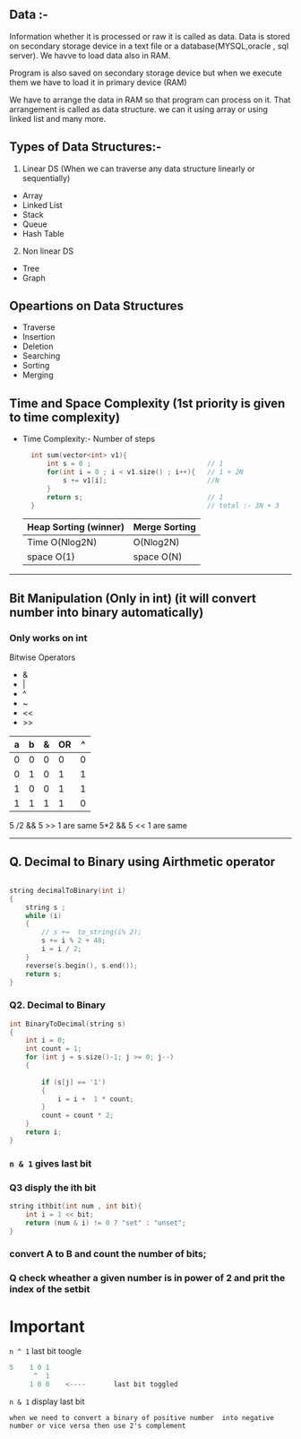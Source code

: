 ## Data :- 
Information whether it is processed or raw it is called as data.
Data is stored on secondary storage device in a text file or a database(MYSQL,oracle , sql server). We havve to load data also in RAM.

Program is also saved on secondary storage device but when we execute them we have to load it in primary device (RAM)

We have to arrange the data in RAM so that program can process on it. That arrangement is called as data structure. we can  it using array or using linked list and many more.

## Types of Data Structures:-
1. Linear DS (When we can traverse any data structure linearly or sequentially)
 - Array
 - Linked List
 - Stack
 - Queue
 - Hash Table

2. Non linear DS
- Tree 
- Graph

## Opeartions on Data Structures
- Traverse
- Insertion
- Deletion
- Searching
- Sorting
- Merging

## Time and Space Complexity (1st priority is given to time complexity)
- Time Complexity:- Number of steps
  ```cpp
    int sum(vector<int> v1){
        int s = 0 ;                             // 1
        for(int i = 0 ; i < v1.size() ; i++){   // 1 + 2N
            s += v1[i];                         //N
        }
        return s;                               // 1
    }                                           // total :- 3N + 3
  ```   

  | Heap Sorting (winner) | Merge Sorting |
  | --------------------- | ------------- |
  | Time O(Nlog2N) | O(Nlog2N)|
  | space O(1) | space O(N)|

----------------

## Bit Manipulation (Only in int) (it will convert number into binary automatically)
### Only works on int
Bitwise Operators
- &  
- | 
- ^  
- ~   
- <<  
-  \>>


|  a | b | & | OR | ^ |
|----|---|---| --|--|
|  0 | 0 | 0 | 0 | 0 |
|  0 | 1 | 0 | 1 | 1 |
|  1 | 0 | 0 | 1 | 1 |
|  1 | 1 | 1 | 1 | 0 |

5 /2 && 5 >> 1      are same
5*2 && 5 << 1       are same

----
## Q. Decimal to Binary  using Airthmetic operator
```cpp 

string decimalToBinary(int i)
{
    string s ;
    while (i)
    {
        // s +=  to_string(i% 2);
        s += i % 2 + 48;
        i = i / 2;
    }
    reverse(s.begin(), s.end());
    return s;
}
```

### Q2.  Decimal to Binary

```cpp
int BinaryToDecimal(string s)
{
    int i = 0;
    int count = 1;
    for (int j = s.size()-1; j >= 0; j--)
    {
        
        if (s[j] == '1')
        {
            i = i +  1 * count;
        }
        count = count * 2;
    }
    return i;
}
```

### ` n & 1 ` gives last bit


### Q3 disply the ith bit
```cpp
string ithbit(int num , int bit){
    int i = 1 << bit;
    return (num & i) != 0 ? "set" : "unset";
}
```

### convert A to B and count the number of bits;


### Q check wheather a given number is in power of 2  and prit the index of the setbit




# Important
` n ^ 1 `  last bit toogle
```cpp
5    1 0 1
      ^  1
     1 0 0    <----       last bit toggled
```


` n & 1 `  display last bit 

`when we need to convert a binary of positive number  into negative number or vice versa then use 2's complement`